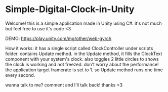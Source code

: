 # Simple-Digital-Clock-in-Unity
Welcome!
this is a simple application made in Unity using C#. it's not much but feel free to use it's code &lt;3

DEMO:
https://play.unity.com/mg/other/web-gyrch

How it works:
it has a single script called ClockController under scripts folder. contains Update method.
in the Update method, it fills the ClockText component with your system's clock. also toggles 2 little circles to shows the clock is working and not freezed.
don't worry about the performance! the application target framerate is set to 1. so Update method runs one time every second.

wanna talk to me? comment and I'll talk back! thanks <3
